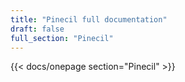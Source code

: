 ```yaml
---
title: "Pinecil full documentation"
draft: false
full_section: "Pinecil"
---
```


{{< docs/onepage section="Pinecil" >}}
